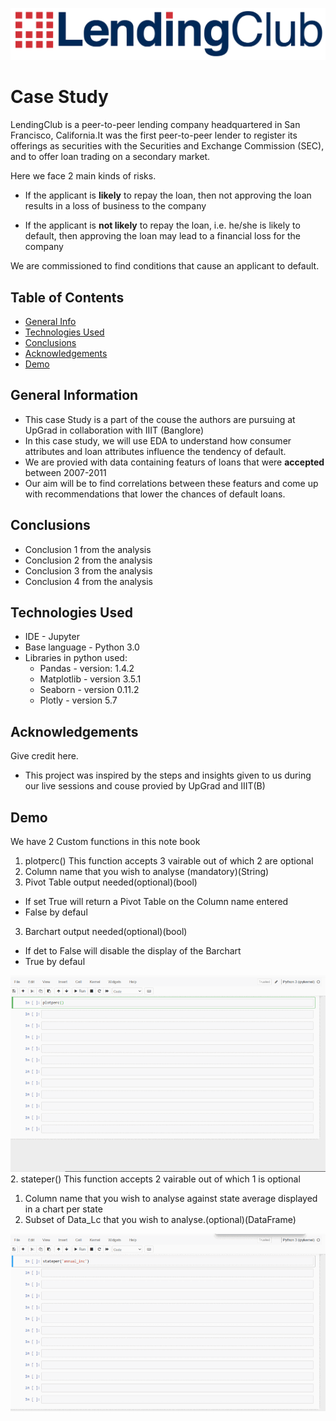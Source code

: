 
![Logo](/Images/Lending_Club_logo.png)


# Case Study

LendingClub is a peer-to-peer lending company headquartered in San Francisco, California.It was the first peer-to-peer lender to register its offerings as securities with the Securities and Exchange Commission (SEC), and to offer loan trading on a secondary market.

Here we face 2 main kinds of risks.
* If the applicant is **likely** to repay the loan, then not approving the loan results in a loss of business to the company

* If the applicant is **not likely** to repay the loan, i.e. he/she is likely to default, then approving the loan may lead to a financial loss for the company

We are commissioned to find conditions that cause an applicant to default.

## Table of Contents
* [General Info](#general-information)
* [Technologies Used](#technologies-used)
* [Conclusions](#conclusions)
* [Acknowledgements](#acknowledgements)
* [Demo](#Demo)

## General Information
- This case Study is a part of the couse the authors are pursuing at UpGrad in collaboration with IIIT (Banglore)
- In this case study, we will use EDA to understand how consumer attributes and loan attributes influence the tendency of default.
- We are provied with data containing featurs of loans that were **accepted** between 2007-2011 
- Our aim will be to find correlations between these featurs and come up with recommendations that lower the chances of default loans.

## Conclusions
- Conclusion 1 from the analysis
- Conclusion 2 from the analysis
- Conclusion 3 from the analysis
- Conclusion 4 from the analysis

## Technologies Used
- IDE - Jupyter 
- Base language - Python 3.0
- Libraries in python used:
  * Pandas - version: 1.4.2
  * Matplotlib - version 3.5.1
  * Seaborn - version 0.11.2
  * Plotly - version 5.7

## Acknowledgements
Give credit here.
- This project was inspired by the steps and insights given to us during our live sessions and couse provied by UpGrad and IIIT(B)


## Demo
We have 2 Custom functions in this note book
1. plotperc()
This function accepts 3 vairable out of which 2 are optional
  1. Column name that you wish to analyse (mandatory)(String)
  2. Pivot Table output needed(optional)(bool)
   * If set True will return a Pivot Table on the Column name entered
   * False by defaul
  3. Barchart output needed(optional)(bool)
   * If det to False will disable the display of the Barchart
   * True by defaul

![Demo1](Images/Demo1.gif)
2. stateper()
This function accepts 2 vairable out of which 1 is optional 
  1. Column name that you wish to analyse against state average displayed in a chart per state
  2. Subset of Data_Lc that you wish to analyse.(optional)(DataFrame)

![Demo2](Images/Demo2.gif)